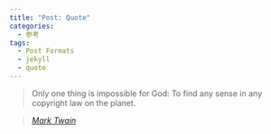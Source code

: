 ```yaml
---
title: "Post: Quote"
categories:
  - 参考
tags:
  - Post Formats
  - jekyll
  - quote
---
```


> Only one thing is impossible for God: To find any sense in any copyright law on the planet.
  
> <cite><a href="http://www.brainyquote.com/quotes/quotes/m/marktwain163473.html">Mark Twain</a></cite>
